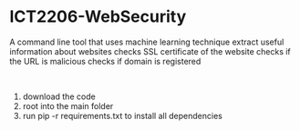 # ICT2206-WebSecurity
A command line tool that uses machine learning technique extract useful information about websites
checks SSL certificate of the website
checks if the URL is malicious
checks if domain is registered

<br>

1. download the code <br>
2. root into the main folder <br>
3. run pip -r requirements.txt to install all dependencies <br>
